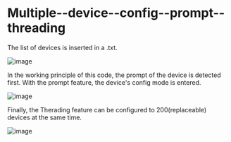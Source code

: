 # Multiple--device--config--prompt--threading

The list of devices is inserted in a .txt.

![image](https://user-images.githubusercontent.com/96883175/163341828-a9ce382a-b54a-47b1-86f5-2ffdc6fbae76.png)

In the working principle of this code, the prompt of the device is detected first. With the prompt feature, the device's config mode is entered.

![image](https://user-images.githubusercontent.com/96883175/163341786-7b51a443-7769-4737-8651-23e0cb63a2c6.png)

Finally, the Therading feature can be configured to 200(replaceable) devices at the same time.

![image](https://user-images.githubusercontent.com/96883175/163341877-02e69b3c-d019-4d10-8c60-b925ee519c2b.png)
